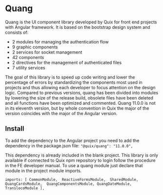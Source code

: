 # Quang

Quang is the UI component library developed by Quix for front end projects with Angular framework. It is based on the
bootstrap design system and consists of:

* 2 modules for managing the authentication flow
* 9 graphic components
* 2 services for socket management
* 42 components
* 2 directives for the management of authenticated files
* 7 utility services

The goal of this library is to speed up code writing and lower the percentage of errors by standardizing the components
most used in projects and thus allowing each developer to focus attention on the design logic. Compared to previous
versions, quang has been divided into modules by lowering the size of the release build, obsolete files have been
deleted and all functions have been optimized and commented. Quang 11.0.0 is not in its eleventh version, but by whole
convention in Quix the major of the version coincides with the major of the Angular version.

## Install

To add the dependency to the Angular project you need to add the dependency in the package.json file:
`"@quix/quang": "11.0.0",`

This dependency is already included in the blank project. This library is only available if connected to Quix npm
repository to login follow the procedure in the FE developer manual. To use a quang module just declare that module in
the project module imports.

`imports: [
CommonModule, 
ReactiveFormsModule, 
SharedModule, 
QuangCardsModule, 
QuangComponentsModule,
QuangDateModule, 
TranslocoModule
],`

